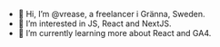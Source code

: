 - 👋 Hi, I’m @vrease, a freelancer i Gränna, Sweden.
- 👀 I’m interested in JS, React and NextJS.
- 🌱 I’m currently learning more about React and GA4.

<!---
vrease/vrease is a ✨ special ✨ repository because its `README.md` (this file) appears on your GitHub profile.
You can click the Preview link to take a look at your changes.
--->
